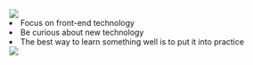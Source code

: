 <div align="left">
  <img src="https://github-readme-stats.vercel.app/api?username=NeserCode&show_icons=true&theme=codeSTACKr" />
  <div align="left">
      <li>Focus on front-end technology</li>
      <li>Be curious about new technology</li>
      <li>The best way to learn something well is to put it into practice</li>
  </div>
  <img src="https://github-readme-stats.vercel.app/api/top-langs/?username=NeserCode&layout=compact&theme=codeSTACKr" />
</div>
